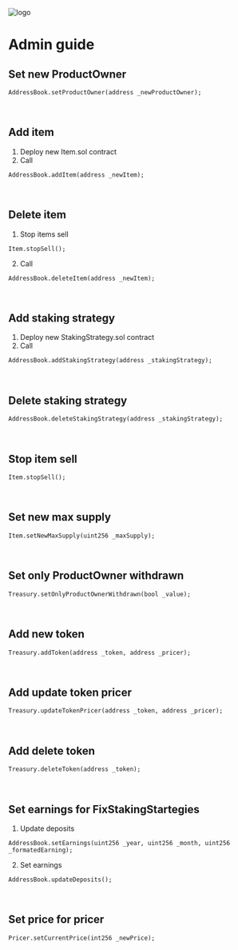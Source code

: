 ![logo](https://github.com/inveker/staking/blob/testnet/docs/images/logo.png) 

# Admin guide

## Set new ProductOwner

```solidity
AddressBook.setProductOwner(address _newProductOwner);
```

<br/>

## Add item

1. Deploy new Item.sol contract
2. Call 
```solidity
AddressBook.addItem(address _newItem);
```

<br/>

## Delete item

1. Stop items sell
```solidity
Item.stopSell();
```
2. Call 
```solidity
AddressBook.deleteItem(address _newItem);
```

<br/>

## Add staking strategy

1. Deploy new StakingStrategy.sol contract
2. Call 
```solidity
AddressBook.addStakingStrategy(address _stakingStrategy);
```

<br/>

## Delete staking strategy

```solidity
AddressBook.deleteStakingStrategy(address _stakingStrategy);
```

<br/>

## Stop item sell

```solidity
Item.stopSell();
```

<br/>

## Set new max supply

```solidity
Item.setNewMaxSupply(uint256 _maxSupply);
```

<br/>

## Set only ProductOwner withdrawn

```solidity
Treasury.setOnlyProductOwnerWithdrawn(bool _value);
```

<br/>

## Add new token

```solidity
Treasury.addToken(address _token, address _pricer);
```

<br/>

## Add update token pricer

```solidity
Treasury.updateTokenPricer(address _token, address _pricer);
```
<br/>

## Add delete token

```solidity
Treasury.deleteToken(address _token);
```

<br/>

## Set earnings for FixStakingStartegies

1. Update deposits
```solidity
AddressBook.setEarnings(uint256 _year, uint256 _month, uint256 _formatedEarning);
```
2. Set earnings
```solidity
AddressBook.updateDeposits();
```

<br/>

## Set price for pricer

```solidity
Pricer.setCurrentPrice(int256 _newPrice);
```